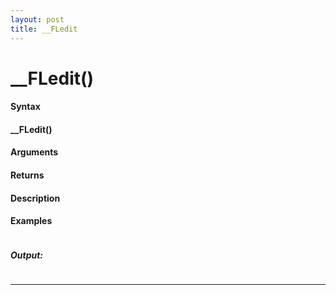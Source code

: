 ```yaml
---
layout: post
title: __FLedit
---
```


# __FLedit()


#### Syntax

#### __FLedit()

#### Arguments

#### Returns

#### Description

#### Examples

```

```

##### Output:

```

```

---